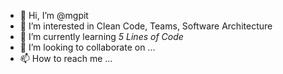 - 👋 Hi, I’m @mgpit
- 👀 I’m interested in Clean Code, Teams, Software Architecture
- 🌱 I’m currently learning _5 Lines of Code_
- 💞️ I’m looking to collaborate on ...
- 📫 How to reach me ...

<!---
mgpit/mgpit is a ✨ special ✨ repository because its `README.md` (this file) appears on your GitHub profile.
You can click the Preview link to take a look at your changes.
--->
